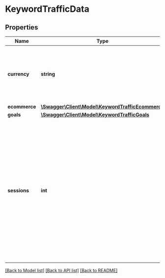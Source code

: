 # KeywordTrafficData

## Properties
Name | Type | Description | Notes
------------ | ------------- | ------------- | -------------
**currency** | **string** | The currency for the revenue metrics in the eccomerce and goals objects. | [optional] 
**ecommerce** | [**\Swagger\Client\Model\KeywordTrafficEcommerce**](KeywordTrafficEcommerce.md) |  | [optional] 
**goals** | [**\Swagger\Client\Model\KeywordTrafficGoals**](KeywordTrafficGoals.md) |  | [optional] 
**sessions** | **int** | The sum of sessions, if the campaign is connected to both Google Search Console and Google Analytics – or clicks, if the campaign is only connected to Google Search Console, within the selected timeframe. | [optional] 

[[Back to Model list]](../../README.md#documentation-for-models) [[Back to API list]](../../README.md#documentation-for-api-endpoints) [[Back to README]](../../README.md)

